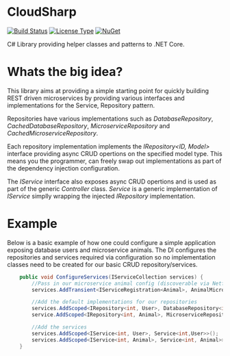 # CloudSharp
[![Build Status](https://travis-ci.org/lewisgcm/CloudSharp.svg?branch=master)](https://travis-ci.org/lewisgcm/CloudSharp)
[![License Type](https://img.shields.io/badge/license-GPL%203.0-blue.svg)](https://www.gnu.org/licenses/gpl-3.0.en.html)
[![NuGet](https://badge.fury.io/nu/CloudSharp.svg)](https://www.nuget.org/packages/cloudsharp/)

C# Library providing helper classes and patterns to .NET Core.

# Whats the big idea?
This library aims at providing a simple starting point for quickly building REST driven microservices by providing 
various interfaces and implementations for the Service, Repository pattern.

Repositories have various implementations such as *DatabaseRepository*, *CachedDatabaseRepository*, *MicroserviceRepository* 
and *CachedMicroserviceRepository*.

Each repository implementation implements the *IRepository<ID, Model>* interface providing async 
CRUD opertions on the specified model type.
This means you the programmer, can freely swap out implementations as part of the dependency injection configuration.

The *IService* interface also exposes async CRUD opertions and is used as part of the generic *Controller* class.
*Service* is a generic implementation of *IService* simplly wrapping the injected *IRepository* implementation.

# Example

Below is a basic example of how one could configure a simple application exposing database users and microservice animals.
The DI configures the repositories and services required via configuration so no implementation classes need to be created
for our basic CRUD repository/services.

```C#
    public void ConfigureServices(IServiceCollection services) {
        //Pass in our microservice animal config (discoverable via Netflix Eureka)
        services.AddTransient<IServiceRegistration<Animal>, AnimalMicroserviceRegistration>();

        //Add the default implementations for our repositories
        services.AddScoped<IRepository<int, User>, DatabaseRepository<int, User>>();
        service.AddScoped<IRepository<int, Animal>, MicroserviceRepository<int, Animal>>();

        //Add the services
        services.AddScoped<IService<int, User>, Service<int,User>>();
        services.AddScoped<IService<int, Animal>, Service<int, Animal>>();
    }
```